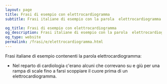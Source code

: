 ```yaml
---
layout: page
title: Frasi di esempio con elettrocardiogramma 
subtitle: Frasi italiane di esempio con la parola  elettrocardiogramma

og_title: Frasi di esempio con elettrocardiogramma 
og_description: Frasi italiane di esempio con la parola  elettrocardiogramma
og_type: website
permalink: /frasi/e/elettrocardiogramma.html
---
```


Frasi italiane di esempio contenenti la parola elettrocardiogramma:


- Nel reparto di cardiologia c'erano alcuni che correvano su e giù per una rampa di scale fino a farsi scoppiare il cuore prima di un elettrocardiogramma.
